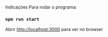 Indicações
Para rodar o programa:
### `npm run start`

Abrir [http://localhost:3000](http://localhost:3000) para ver no browser
